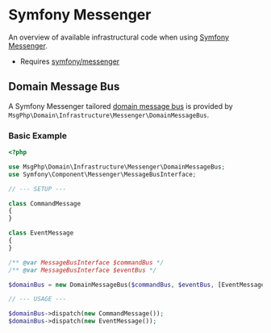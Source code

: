 # Symfony Messenger

An overview of available infrastructural code when using [Symfony Messenger][messenger-project].

- Requires [symfony/messenger]

## Domain Message Bus

A Symfony Messenger tailored [domain message bus](../ddd/message-bus.md) is provided by `MsgPhp\Domain\Infrastructure\Messenger\DomainMessageBus`.

### Basic Example

```php
<?php

use MsgPhp\Domain\Infrastructure\Messenger\DomainMessageBus;
use Symfony\Component\Messenger\MessageBusInterface;

// --- SETUP ---

class CommandMessage
{
}

class EventMessage
{
}

/** @var MessageBusInterface $commandBus */
/** @var MessageBusInterface $eventBus */

$domainBus = new DomainMessageBus($commandBus, $eventBus, [EventMessage::class]);

// --- USAGE ---

$domainBus->dispatch(new CommandMessage());
$domainBus->dispatch(new EventMessage());
```

[messenger-project]: https://symfony.com/doc/current/components/messenger.html
[symfony/messenger]: https://packagist.org/packages/symfony/messenger
